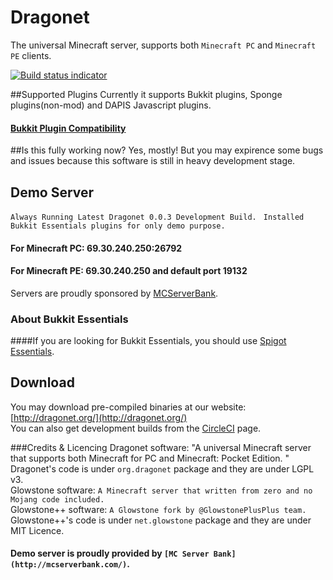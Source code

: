 Dragonet
========

The universal Minecraft server, supports both `Minecraft PC` and `Minecraft PE` clients.  

[![Build status indicator](https://circleci.com/gh/DragonetMC/Dragonet/tree/master.svg?style=badge)](https://circleci.com/gh/DragonetMC/Dragonet/tree/master)  

##Supported Plugins
Currently it supports Bukkit plugins, Sponge plugins(non-mod) and DAPIS Javascript plugins. 

#### [Bukkit Plugin Compatibility](https://github.com/GlowstoneMC/Glowstone/wiki/Plugin-Compatibility)

##Is this fully working now?
Yes, mostly! But you may expirence some bugs and issues because this software is still in heavy development stage. 

## Demo Server
`Always Running Latest Dragonet 0.0.3 Development Build. `
`Installed Bukkit Essentials plugins for only demo purpose. `
#### For Minecraft PC: 69.30.240.250:26792
#### For Minecraft PE: 69.30.240.250 and default port 19132
Servers are proudly sponsored by [MCServerBank](http://mcserverbank.com). 

### About Bukkit Essentials
####If you are looking for Bukkit Essentials, you should use [Spigot Essentials](https://hub.spigotmc.org/jenkins/job/Spigot-Essentials/). 

## Download
You may download pre-compiled binaries at our website:
[http://dragonet.org/](http://dragonet.org/)<br>
You can also get development builds from the [CircleCI](https://circleci.com/gh/DragonetMC/Dragonet/tree/master) page.  

###Credits & Licencing
Dragonet software: "A universal Minecraft server that supports both Minecraft for PC and Minecraft: Pocket Edition. "<br>
Dragonet's code is under `org.dragonet` package and they are under LGPL v3. <br>
Glowstone software: `A Minecraft server that written from zero and no Mojang code included. `<br>
Glowstone++ software: `A Glowstone fork by @GlowstonePlusPlus team. `<br />
Glowstone++'s code is under `net.glowstone` package and they are under MIT Licence. <br>
#### Demo server is proudly provided by `[MC Server Bank](http://mcserverbank.com/)`. <br>
